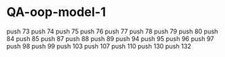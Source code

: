 # QA-oop-model-1


push 73
push 74
push 75
push 76
push 77
push 78 
push 79
push 80
push 84
push 85
push 87
push 88 
push 89
push 94
push 95
push 96
push 97
push 98
push 99
push 103
push 107
push 110 
push 130
push 132



